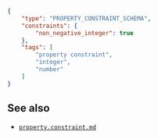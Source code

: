 ```json
{
    "type": "PROPERTY_CONSTRAINT_SCHEMA",
    "constraints": {
        "non_negative_integer": true
    },
    "tags": [
        "property constraint",
        "integer",
        "number"
    ]
}
```
## See also

- [`property.constraint.md`](https://github.com/SemanticMediaWiki/SemanticMediaWiki/blob/master/src/Schema/docs/property.constraint.md)